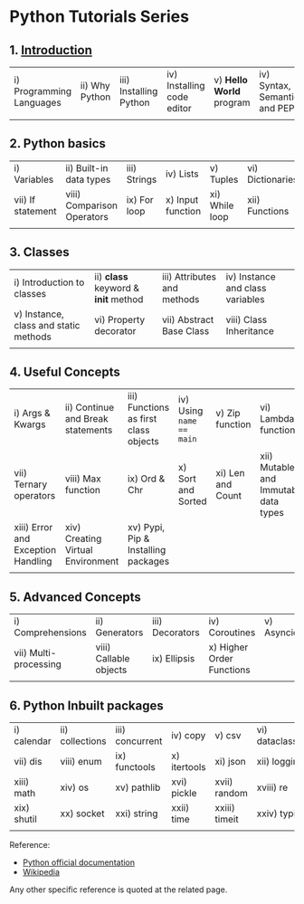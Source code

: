 # Python Tutorials Series

## 1. [Introduction](https://github.com/CodingMantras/PythonTutorials/tree/master/1_introduction)

|||||||
|---------------|----------------|--------------------|--------------------|-----|-----|
|i) Programming Languages|ii) Why Python |iii) Installing Python | iv) Installing code editor| v) **Hello World** program|iv) Syntax, Semantics and PEPs|
|||||||

## 2. Python basics

|||||||
|---------------|----------------|--------------------|-------------------|-------------------------|---------------------------|
|i) Variables | ii) Built-in data types| iii) Strings      |iv) Lists     | v) Tuples    | vi) Dictionaries |
| vii) If statement | viii) Comparison Operators| ix) For loop | x) Input function | xi) While loop | xii) Functions|
|||||||

## 3. Classes
|||||
|---------------|----------------|--------------------|-----------------------------------|
|i) Introduction to classes | ii) **class** keyword & __init__ method | iii) Attributes and methods| iv) Instance and class variables |
|v) Instance, class and static methods| vi) Property decorator| vii) Abstract Base Class | viii) Class Inheritance| 
|||||

## 4. Useful Concepts

|||||||
|---------------|----------------|--------------------|--------------------------|---------------------------|-------------------------------|
|i) Args & Kwargs | ii) Continue and Break statements | iii) Functions as first class objects| iv) Using `name == main` | v) Zip function | vi) Lambda function |
| vii) Ternary operators| viii) Max function| ix) Ord & Chr | x) Sort and Sorted | xi) Len and Count |xii) Mutable and Immutable data types|
|xiii) Error and Exception Handling |xiv) Creating Virtual Environment| xv) Pypi, Pip & Installing packages  ||||
|||||||


## 5. Advanced Concepts

|||||||
|---------------|----------------|--------------------|---------------------|------------------------------|---------------------------|
|i) Comprehensions |ii) Generators | iii) Decorators| iv) Coroutines | v) Asyncio | vi) Multi-Threading |
|vii) Multi-processing |viii) Callable objects | ix) Ellipsis| x) Higher Order Functions || |
|||||||

## 6. Python Inbuilt packages
|||||||
|---------------|----------------|------------|-------------|---------------|---------------------|
|i) calendar | ii) collections| iii) concurrent |iv) copy     | v) csv    | vi) dataclasses |
| vii) dis | viii) enum| ix) functools | x) itertools | xi) json | xii) logging|
| xiii) math | xiv) os| xv) pathlib | xvi) pickle | xvii) random | xviii) re|
| xix) shutil | xx) socket| xxi) string | xxii) time | xxiii) timeit | xxiv) typing|
|||||||


Reference: 

- [Python official documentation](https://docs.python.org/3/)
- [Wikipedia](https://www.wikipedia.org/)

Any other specific reference is quoted at the related page.